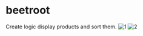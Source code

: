 # beetroot
Create logic display products and sort them.
![1](https://user-images.githubusercontent.com/16978473/138613036-6067b3fa-7055-4d88-a5ac-d30177460e3d.png)
![2](https://user-images.githubusercontent.com/16978473/138613037-1585e2f5-7088-4e8c-979f-bb82d6959646.png)
